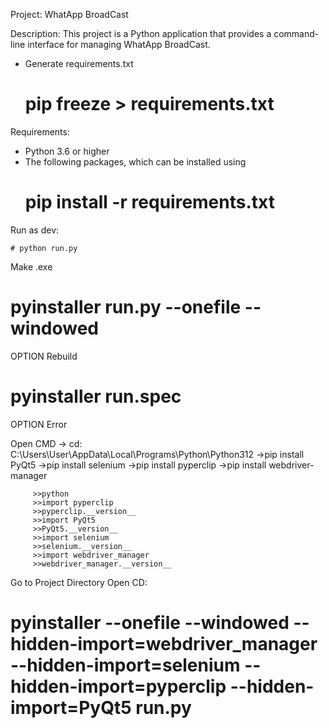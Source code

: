 Project: WhatApp BroadCast

Description: This project is a Python application that provides a command-line interface for managing WhatApp BroadCast.

+ Generate requirements.txt
    # pip freeze > requirements.txt

Requirements:
 + Python 3.6 or higher
 + The following packages, which can be installed using 
    # pip install -r requirements.txt

Run as dev:

    # python run.py

Make .exe
# pyinstaller run.py --onefile --windowed

OPTION Rebuild
# pyinstaller run.spec

OPTION Error

Open CMD -> cd: C:\Users\User\AppData\Local\Programs\Python\Python312
         ->pip install PyQt5
         ->pip install selenium
         ->pip install pyperclip
         ->pip install webdriver-manager

         >>python
         >>import pyperclip
         >>pyperclip.__version__
         >>import PyQt5
         >>PyQt5.__version__
         >>import selenium
         >>selenium.__version__
         >>import webdriver_manager
         >>webdriver_manager.__version__
Go to Project Directory
Open CD:
# pyinstaller --onefile --windowed --hidden-import=webdriver_manager --hidden-import=selenium --hidden-import=pyperclip --hidden-import=PyQt5 run.py
